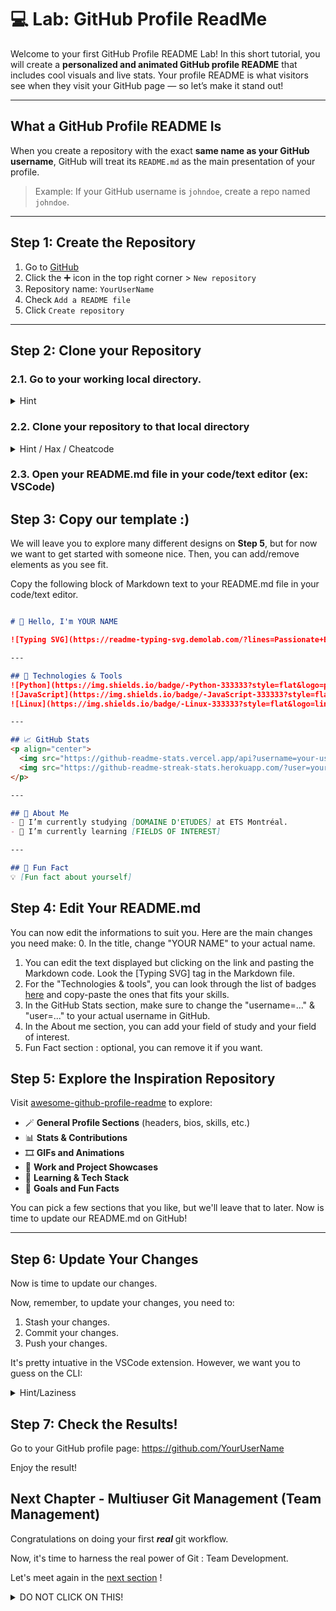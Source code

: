 # 💻 Lab: GitHub Profile ReadMe

Welcome to your first GitHub Profile README Lab! In this short tutorial, you will create a **personalized and animated GitHub profile README** that includes cool visuals and live stats. Your profile README is what visitors see when they visit your GitHub page — so let’s make it stand out!

---

## What a GitHub Profile README Is

When you create a repository with the exact **same name as your GitHub username**, GitHub will treat its `README.md` as the main presentation of your profile.

> Example: If your GitHub username is `johndoe`, create a repo named `johndoe`.

---

## Step 1: Create the Repository

1. Go to [GitHub](https://github.com/)
2. Click the ➕ icon in the top right corner > `New repository`
3. Repository name: `YourUserName`
4. Check `Add a README file`
5. Click `Create repository`

---

## Step 2: Clone your Repository

### 2.1. Go to your working local directory.

<details>
    <summary> Hint </summary>

```bash

cd /YourWorkingDirectory  (ex: /home/username/gitrepos/)

```

</details>

### 2.2. Clone your repository to that local directory

<details>
    <summary> Hint / Hax / Cheatcode </summary>

`git clone git@github.com/YourUserName/YourUserName`

</details>

### 2.3. Open your README.md file in your code/text editor (ex: VSCode)

## Step 3: Copy our template :)

We will leave you to explore many different designs on **Step 5**, but for now we want to get started with someone nice. Then, you can add/remove elements as you see fit.

Copy the following block of Markdown text to your README.md file in your code/text editor.

```markdown

# 👋 Hello, I'm YOUR NAME

![Typing SVG](https://readme-typing-svg.demolab.com/?lines=Passionate+Engineer;Lifelong+Learner;Open+Source+Lover&center=true&width=500&height=50)

---

## 🔧 Technologies & Tools
![Python](https://img.shields.io/badge/-Python-333333?style=flat&logo=python)
![JavaScript](https://img.shields.io/badge/-JavaScript-333333?style=flat&logo=javascript)
![Linux](https://img.shields.io/badge/-Linux-333333?style=flat&logo=linux)

---

## 📈 GitHub Stats
<p align="center">
  <img src="https://github-readme-stats.vercel.app/api?username=your-username&show_icons=true&theme=radical" alt="GitHub Stats" />
  <img src="https://github-readme-streak-stats.herokuapp.com/?user=your-username&theme=radical" alt="GitHub Streak" />
</p>

---

## 📌 About Me
- 🔭 I’m currently studying [DOMAINE D'ETUDES] at ETS Montréal.
- 🌱 I’m currently learning [FIELDS OF INTEREST]

---

## 🎯 Fun Fact
💡 [Fun fact about yourself]

```

## Step 4: Edit Your README.md

You can now edit the informations to suit you. Here are the main changes you need make:
0. In the title, change "YOUR NAME" to your actual name.
1. You can edit the text displayed but clicking on the link and pasting the Markdown code. Look the [Typing SVG] tag in the Markdown file.
2. For the "Technologies & tools", you can look through the list of badges [here](https://github.com/inttter/md-badges) and copy-paste the ones that fits your skills.
3. In the GitHub Stats section, make sure to change the "username=..." & "user=..." to your actual username in GitHub.
4. In the About me section, you can add your field of study and your field of interest.
5. Fun Fact section : optional, you can remove it if you want.


## Step 5: Explore the Inspiration Repository

Visit [awesome-github-profile-readme](https://github.com/abhisheknaiidu/awesome-github-profile-readme) to explore:

- 🪄 **General Profile Sections** (headers, bios, skills, etc.)
- 📊 **Stats & Contributions**
- 🎞️ **GIFs and Animations**
- 💼 **Work and Project Showcases**
- 🧠 **Learning & Tech Stack**
- 🎯 **Goals and Fun Facts**

You can pick a few sections that you like, but we'll leave that to later. Now is time to update our README.md on GitHub!

---

## Step 6: Update Your Changes

Now is time to update our changes.

Now, remember, to update your changes, you need to:

1. Stash your changes.
2. Commit your changes.
3. Push your changes.

It's pretty intuative in the VSCode extension. However, we want you to guess on the CLI:

<details>
<summary> Hint/Laziness </summary>

```bash

git stash
git commit -m "Changes Title"
git push origin main

```

</details>


## Step 7: Check the Results!

Go to your GitHub profile page: https://github.com/YourUserName

Enjoy the result!

## Next Chapter - Multiuser Git Management (Team Management)

Congratulations on doing your first **_real_** git workflow.

Now, it's time to harness the real power of Git : Team Development.

Let's meet again in the [next section](multi_user_collaboration.md) !


<details>
<summary> DO NOT CLICK ON THIS!</summary>

    I wonder what that is...

    #!FLAG-git-good-at-profiles

    Maybe we'll find all the meaning at the very end of this track... Let's keep going!

</details>
